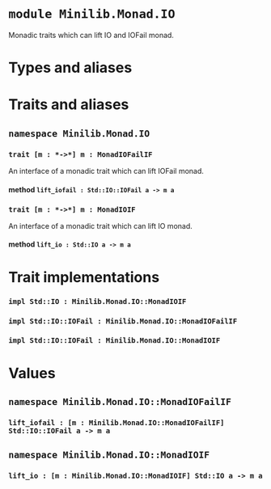 # `module Minilib.Monad.IO`

Monadic traits which can lift IO and IOFail monad.

# Types and aliases

# Traits and aliases

## `namespace Minilib.Monad.IO`

### `trait [m : *->*] m : MonadIOFailIF`

An interface of a monadic trait which can lift IOFail monad.

#### method `lift_iofail : Std::IO::IOFail a -> m a`

### `trait [m : *->*] m : MonadIOIF`

An interface of a monadic trait which can lift IO monad.

#### method `lift_io : Std::IO a -> m a`

# Trait implementations

### `impl Std::IO : Minilib.Monad.IO::MonadIOIF`

### `impl Std::IO::IOFail : Minilib.Monad.IO::MonadIOFailIF`

### `impl Std::IO::IOFail : Minilib.Monad.IO::MonadIOIF`

# Values

## `namespace Minilib.Monad.IO::MonadIOFailIF`

### `lift_iofail : [m : Minilib.Monad.IO::MonadIOFailIF] Std::IO::IOFail a -> m a`

## `namespace Minilib.Monad.IO::MonadIOIF`

### `lift_io : [m : Minilib.Monad.IO::MonadIOIF] Std::IO a -> m a`